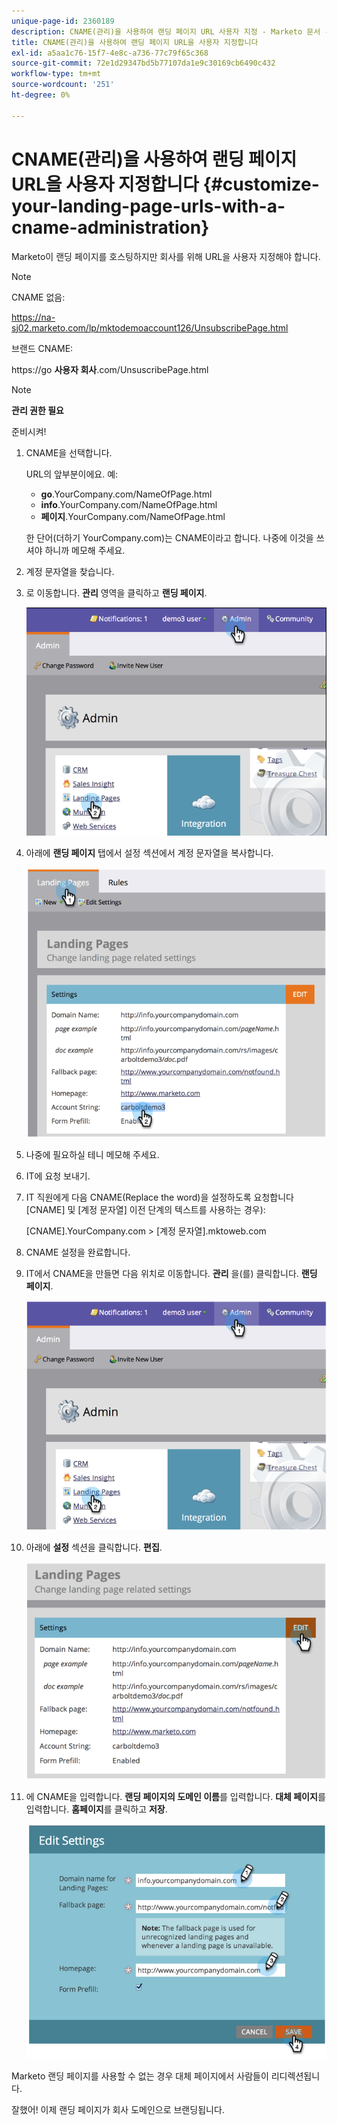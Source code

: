 ```yaml
---
unique-page-id: 2360189
description: CNAME(관리)을 사용하여 랜딩 페이지 URL 사용자 지정 - Marketo 문서 - 제품 설명서
title: CNAME(관리)을 사용하여 랜딩 페이지 URL을 사용자 지정합니다
exl-id: a5aa1c76-15f7-4e8c-a736-77c79f65c368
source-git-commit: 72e1d29347bd5b77107da1e9c30169cb6490c432
workflow-type: tm+mt
source-wordcount: '251'
ht-degree: 0%

---
```


# CNAME(관리)을 사용하여 랜딩 페이지 URL을 사용자 지정합니다 {#customize-your-landing-page-urls-with-a-cname-administration}

Marketo이 랜딩 페이지를 호스팅하지만 회사를 위해 URL을 사용자 지정해야 합니다.

>[!NOTE]
>
>CNAME 없음:
>
>https://na-sj02.marketo.com/lp/mktodemoaccount126/UnsubscribePage.html
>
>브랜드 CNAME:
>
>https://go **사용자 회사**.com/UnsuscribePage.html

>[!NOTE]
>
>**관리 권한 필요**

준비시켜!

1. CNAME을 선택합니다.

   URL의 앞부분이에요. 예:

   * **go**.YourCompany.com/NameOfPage.html
   * **info**.YourCompany.com/NameOfPage.html
   * **페이지**.YourCompany.com/NameOfPage.html

   한 단어(더하기 YourCompany.com)는 CNAME이라고 합니다. 나중에 이것을 쓰셔야 하니까 메모해 주세요.

1. 계정 문자열을 찾습니다.

1. 로 이동합니다. **관리** 영역을 클릭하고 **랜딩 페이지**.

   ![](assets/image2014-9-16-13-3a9-3a44.png)

1. 아래에 **랜딩 페이지** 탭에서 설정 섹션에서 계정 문자열을 복사합니다.

   ![](assets/image2014-9-16-13-3a9-3a57.png)

1. 나중에 필요하실 테니 메모해 주세요.

1. IT에 요청 보내기.

1. IT 직원에게 다음 CNAME(Replace the word)을 설정하도록 요청합니다 [CNAME] 및 [계정 문자열] 이전 단계의 텍스트를 사용하는 경우):

   [CNAME].YourCompany.com > [계정 문자열].mktoweb.com

1. CNAME 설정을 완료합니다.

1. IT에서 CNAME을 만들면 다음 위치로 이동합니다. **관리** 을(를) 클릭합니다. **랜딩 페이지**.

   ![](assets/image2014-9-16-13-3a10-3a14.png)

1. 아래에 **설정** 섹션을 클릭합니다. **편집**.

   ![](assets/image2014-9-16-13-3a10-3a31.png)

1. 에 CNAME을 입력합니다. **랜딩 페이지의 도메인 이름**&#x200B;를 입력합니다. **대체 페이지**&#x200B;를 입력합니다. **홈페이지**&#x200B;를 클릭하고 **저장**.

   ![](assets/image2014-9-16-13-3a10-3a45.png)

Marketo 랜딩 페이지를 사용할 수 없는 경우 대체 페이지에서 사람들이 리디렉션됩니다.

잘했어! 이제 랜딩 페이지가 회사 도메인으로 브랜딩됩니다.

